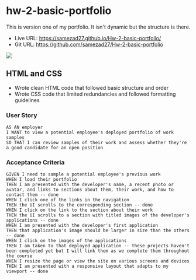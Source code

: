 # hw-2-basic-portfolio
This is version one of my portfolio. It isn't dynamic but the structure is there.
- Live URL: https://samezad27.github.io/Hw-2-basic-portfolio/
- Git URL: https://github.com/samezad27/Hw-2-basic-portfolio

![](https://i.ibb.co/MD0DfmG/portfolioscreenshot.png)

## HTML and CSS
- Wrote clean HTML code that followed basic structure and order
- Wrote CSS code that limited redundancies and followed formatting guidelines


### User Story

```
AS AN employer
I WANT to view a potential employee's deployed portfolio of work samples
SO THAT I can review samples of their work and assess whether they're a good candidate for an open position
```

### Acceptance Criteria

```
GIVEN I need to sample a potential employee's previous work
WHEN I load their portfolio
THEN I am presented with the developer's name, a recent photo or avatar, and links to sections about them, their work, and how to contact them -- done
WHEN I click one of the links in the navigation 
THEN the UI scrolls to the corresponding section -- done
WHEN I click on the link to the section about their work
THEN the UI scrolls to a section with titled images of the developer's applications -- done
WHEN I am presented with the developer's first application
THEN that application's image should be larger in size than the others -- done
WHEN I click on the images of the applications 
THEN I am taken to that deployed application -- these projects haven't been completed yet but I will link them as we complete them throughout the course
WHEN I resize the page or view the site on various screens and devices
THEN I am presented with a responsive layout that adapts to my viewport -- done
```